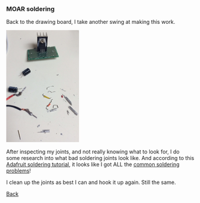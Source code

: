 ### MOAR soldering

Back to the drawing board, I take another swing at making this work.

<a href="img/circuit_board_redo.JPG"><img src="img/circuit_board_redo.JPG" height="300"></a>

After inspecting my joints, and not really knowing what to look for, I do some research into what bad soldering joints look like. And according to this [Adafruit soldering tutorial](https://learn.adafruit.com/adafruit-guide-excellent-soldering/tools), it looks like I got ALL the [common soldering problems](https://learn.adafruit.com/adafruit-guide-excellent-soldering/common-problems)!

I clean up the joints as best I can and hook it up again. Still the same.

[Back](24.md)
